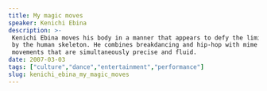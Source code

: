 ```yaml
---
title: My magic moves
speaker: Kenichi Ebina
description: >-
 Kenichi Ebina moves his body in a manner that appears to defy the limits imposed
 by the human skeleton. He combines breakdancing and hip-hop with mime using
 movements that are simultaneously precise and fluid.
date: 2007-03-03
tags: ["culture","dance","entertainment","performance"]
slug: kenichi_ebina_my_magic_moves
---
```


<!--
ad_duration=3.33
comment_count=103
event="TED2007"
external_start_time=0
intro_duration=11.82
is_subtitle_required="False"
is_talk_featured="True"
language="en"
language_swap="False"
native_language="en"
number_of_related_talks=6
number_of_speakers=1
number_of_subtitled_videos=45
number_of_tags=4
number_of_talk_download_languages=45
number_of_talk_more_resources=0
number_of_talk_recommendations=0
number_of_talks_take_actions=0
post_ad_duration=0.83
published_timestamp="2007-10-03 09:25:00"
recording_date="2007-03-03"
speaker_description="Dancer"
speaker_is_published=1
speaker_name="Kenichi Ebina"
talk_name="My magic moves"
talks_tags=["culture","dance","entertainment","performance"]
url_photo_speaker="https://pe.tedcdn.com/images/ted/16732_254x191.jpg"
url_photo_talk="https://pe.tedcdn.com/images/ted/16705_480x360.jpg"
url_webpage="https://www.ted.com/talks/kenichi_ebina_my_magic_moves"
video_type_name="TED Stage Talk"
-->